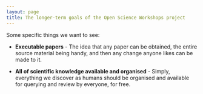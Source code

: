 ```yaml
---
layout: page
title: The longer-term goals of the Open Science Workshops project
---
```


Some specific things we want to see:

 * __Executable papers__ - The idea that any paper can be obtained, the entire
    source material being handy, and then any change anyone likes can be made
    to it.
 
 * __All of scientific knowledge available and organised__ - Simply,
    everything we discover as humans should be organised and available for
    querying and review by everyone, for free.

